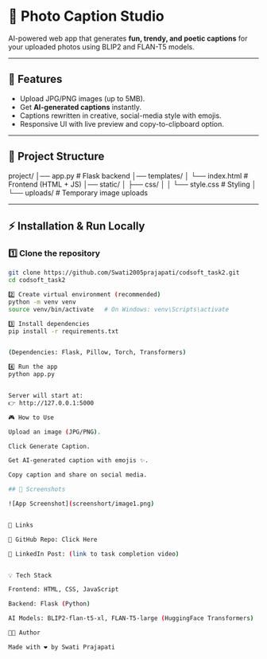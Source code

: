 # 📸 Photo Caption Studio  

AI-powered web app that generates **fun, trendy, and poetic captions** for your uploaded photos using BLIP2 and FLAN-T5 models.  

---

## 🚀 Features
- Upload JPG/PNG images (up to 5MB).  
- Get **AI-generated captions** instantly.  
- Captions rewritten in creative, social-media style with emojis.  
- Responsive UI with live preview and copy-to-clipboard option.  

---

## 📂 Project Structure

project/
│── app.py # Flask backend
│── templates/
│ └── index.html # Frontend (HTML + JS)
│── static/
│ ├── css/
│ │ └── style.css # Styling
│ └── uploads/ # Temporary image uploads


---

## ⚡ Installation & Run Locally

### 1️⃣ Clone the repository
```bash
git clone https://github.com/Swati2005prajapati/codsoft_task2.git
cd codsoft_task2

2️⃣ Create virtual environment (recommended)
python -m venv venv
source venv/bin/activate   # On Windows: venv\Scripts\activate

3️⃣ Install dependencies
pip install -r requirements.txt


(Dependencies: Flask, Pillow, Torch, Transformers)

4️⃣ Run the app
python app.py


Server will start at:
👉 http://127.0.0.1:5000

🎮 How to Use

Upload an image (JPG/PNG).

Click Generate Caption.

Get AI-generated caption with emojis ✨.

Copy caption and share on social media.

## 📸 Screenshots

![App Screenshot](screenshort/image1.png)


🔗 Links

📂 GitHub Repo: Click Here

🎥 LinkedIn Post: (link to task completion video)


💡 Tech Stack

Frontend: HTML, CSS, JavaScript

Backend: Flask (Python)

AI Models: BLIP2-flan-t5-xl, FLAN-T5-large (HuggingFace Transformers)

👩‍💻 Author

Made with ❤️ by Swati Prajapati



